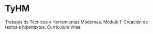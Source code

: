 # TyHM
Trabajos de Técnicas y Herramientas Modernas.
Módulo 1: Creación de textos e hipertextos.
Curriculum Vitae
